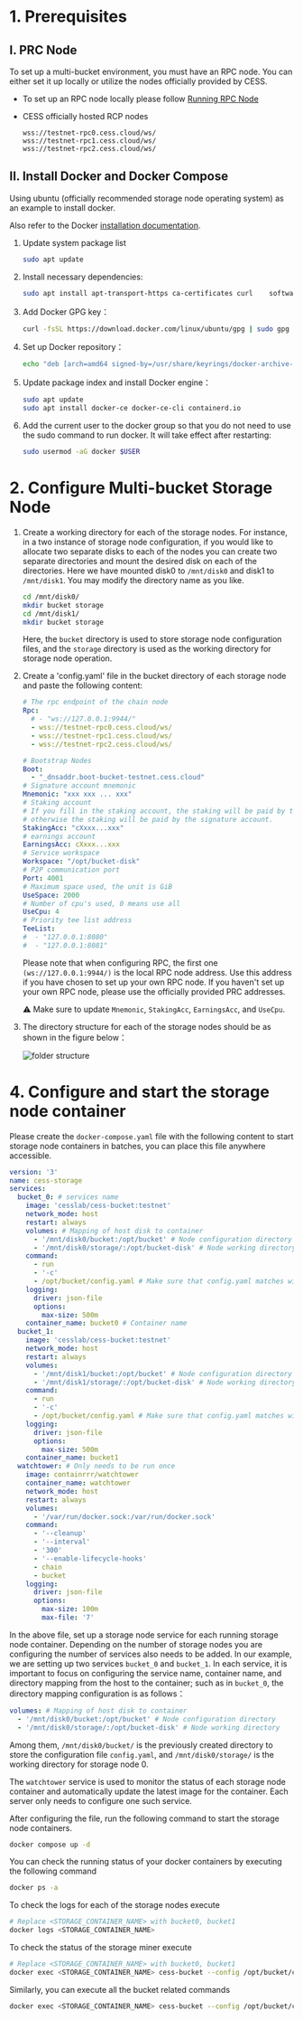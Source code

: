 # 1. Prerequisites

## I. PRC Node
To set up a multi-bucket environment, you must have an RPC node. You can either set it up locally or utilize the nodes officially provided by CESS. 

- To set up an RPC node locally please follow [Running RPC Node](../ref/ops/running-rpc-node.md)
- CESS officially hosted RCP nodes
  
   ```
   wss://testnet-rpc0.cess.cloud/ws/
   wss://testnet-rpc1.cess.cloud/ws/
   wss://testnet-rpc2.cess.cloud/ws/
   ```

## II. Install Docker and Docker Compose

Using ubuntu (officially recommended storage node operating system) as an example to install docker.

Also refer to the Docker [installation documentation](https://docs.docker.com/engine/install/).

1. Update system package list

   ```bash
   sudo apt update
   ```

2. Install necessary dependencies:

   ```bash
   sudo apt install apt-transport-https ca-certificates curl    software-properties-common
   ```

3. Add Docker GPG key：

   ```bash
   curl -fsSL https://download.docker.com/linux/ubuntu/gpg | sudo gpg --dearmor -o /usr/share/keyrings/docker-archive-keyring.gpg
   ```

4. Set up Docker repository：

   ```bash
   echo "deb [arch=amd64 signed-by=/usr/share/keyrings/docker-archive-keyring.gpg] https://download.docker.com/linux/ubuntu $(lsb_release -cs) stable" | sudo tee /etc/apt/sources.list.d/docker.list > /dev/null
   ```

5. Update package index and install Docker engine：

   ```bash
   sudo apt update
   sudo apt install docker-ce docker-ce-cli containerd.io
   ```

6. Add the current user to the docker group so that you do not need to use the sudo command to run docker. It will take effect after restarting:

   ```bash
   sudo usermod -aG docker $USER
   ```

   
# 2. Configure Multi-bucket Storage Node

1. Create a working directory for each of the storage nodes. For instance, in a two instance of storage node configuration, if you would like to allocate two separate disks to each of the nodes you can create two separate directories and mount the desired disk on each of the directories. Here we have mounted disk0 to `/mnt/disk0` and disk1 to `/mnt/disk1`. You may modify the directory name as you like.

   ```bash
   cd /mnt/disk0/
   mkdir bucket storage
   cd /mnt/disk1/
   mkdir bucket storage
   ```

   Here, the `bucket` directory is used to store storage node configuration files, and the `storage` directory is used as the working directory for storage node operation.

2. Create a 'config.yaml' file in the bucket directory of each storage node and paste the following content:

   ```yaml
   # The rpc endpoint of the chain node
   Rpc:
     # - "ws://127.0.0.1:9944/"
     - wss://testnet-rpc0.cess.cloud/ws/
     - wss://testnet-rpc1.cess.cloud/ws/
     - wss://testnet-rpc2.cess.cloud/ws/

   # Bootstrap Nodes
   Boot:
     - "_dnsaddr.boot-bucket-testnet.cess.cloud"
   # Signature account mnemonic
   Mnemonic: "xxx xxx ... xxx"
   # Staking account
   # If you fill in the staking account, the staking will be paid by the staking account,
   # otherwise the staking will be paid by the signature account.
   StakingAcc: "cXxxx...xxx"
   # earnings account
   EarningsAcc: cXxxx...xxx
   # Service workspace
   Workspace: "/opt/bucket-disk"
   # P2P communication port
   Port: 4001
   # Maximum space used, the unit is GiB
   UseSpace: 2000
   # Number of cpu's used, 0 means use all
   UseCpu: 4
   # Priority tee list address
   TeeList:
   #  - "127.0.0.1:8080"
   #  - "127.0.0.1:8081"
   ```

   Please note that when configuring RPC, the first one `(ws://127.0.0.1:9944/)` is the local RPC node address. Use this address if you have chosen to set up your own RPC node. If you haven't set up your own RPC node, please use the officially provided PRC addresses.

   ⚠️  Make sure to update `Mnemonic`, `StakingAcc`, `EarningsAcc`, and `UseCpu`.

3. The directory structure for each of the storage nodes should be as shown in the figure below：

   ![folder structure](../assets/storage-miner/multi-buckets/folder.png)

# 4. Configure and start the storage node container

Please create the `docker-compose.yaml` file with the following content to start storage node containers in batches, you can place this file anywhere accessible.

```yaml
version: '3'
name: cess-storage
services:
  bucket_0: # services name
    image: 'cesslab/cess-bucket:testnet'
    network_mode: host
    restart: always
    volumes: # Mapping of host disk to container
      - '/mnt/disk0/bucket:/opt/bucket' # Node configuration directory
      - '/mnt/disk0/storage/:/opt/bucket-disk' # Node working directory
    command:
      - run
      - '-c'
      - /opt/bucket/config.yaml # Make sure that config.yaml matches with the configuration file we created above.
    logging:
      driver: json-file
      options:
        max-size: 500m
    container_name: bucket0 # Container name
  bucket_1:
    image: 'cesslab/cess-bucket:testnet'
    network_mode: host
    restart: always
    volumes:
      - '/mnt/disk1/bucket:/opt/bucket' # Node configuration directory
      - '/mnt/disk1/storage/:/opt/bucket-disk' # Node working directory,
    command:
      - run
      - '-c'
      - /opt/bucket/config.yaml # Make sure that config.yaml matches with the configuration file we created above.
    logging:
      driver: json-file
      options:
        max-size: 500m
    container_name: bucket1
  watchtower: # Only needs to be run once
    image: containrrr/watchtower
    container_name: watchtower
    network_mode: host
    restart: always
    volumes:
      - '/var/run/docker.sock:/var/run/docker.sock'
    command:
      - '--cleanup'
      - '--interval'
      - '300'
      - '--enable-lifecycle-hooks'
      - chain
      - bucket
    logging:
      driver: json-file
      options:
        max-size: 100m
        max-file: '7'
```

In the above file, set up a storage node service for each running storage node container. Depending on the number of storage nodes you are configuring the number of services also needs to be added. In our example, we are setting up two services `bucket_0` and `bucket_1`. In each service, it is important to focus on configuring the service name, container name, and directory mapping from the host to the container; such as in `bucket_0`, the directory mapping configuration is as follows：

```yaml
volumes: # Mapping of host disk to container
  - '/mnt/disk0/bucket:/opt/bucket' # Node configuration directory
  - '/mnt/disk0/storage/:/opt/bucket-disk' # Node working directory
```

Among them, `/mnt/disk0/bucket/` is the previously created directory to store the configuration file `config.yaml`, and `/mnt/disk0/storage/` is the working directory for storage node 0.

The `watchtower` service is used to monitor the status of each storage node container and automatically update the latest image for the container. Each server only needs to configure one such service.

After configuring the file, run the following command to start the storage node containers.

```bash
docker compose up -d
```

You can check the running status of your docker containers by executing the following command 

```bash
docker ps -a
``` 

To check the logs for each of the storage nodes execute

```bash
# Replace <STORAGE_CONTAINER_NAME> with bucket0, bucket1
docker logs <STORAGE_CONTAINER_NAME> 
```

To check the status of the storage miner execute
```bash
# Replace <STORAGE_CONTAINER_NAME> with bucket0, bucket1
docker exec <STORAGE_CONTAINER_NAME> cess-bucket --config /opt/bucket/config.yaml stat
```

Similarly, you can execute all the bucket related commands 
```bash
docker exec <STORAGE_CONTAINER_NAME> cess-bucket --config /opt/bucket/config.yaml <COMMAND>
```
